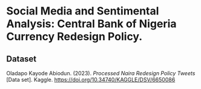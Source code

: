 # Social Media and Sentimental Analysis: Central Bank of Nigeria Currency Redesign Policy.

## Dataset
Oladapo Kayode Abiodun. (2023). <i>Processed Naira Redesign Policy Tweets</i> [Data set]. Kaggle. https://doi.org/10.34740/KAGGLE/DSV/6650086
